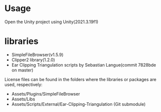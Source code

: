 # Usage
Open the Unity project using Unity(2021.3.19f1)

# libraries
- SimpleFileBrowser(v1.5.9)
- Clipper2 library(1.2.0)
- Ear Clipping Triangulation scripts by Sebastian Langue(commit 7828bde on master)

License files can be found in the folders where the libraries or packages are used, respectively:
- Assets/Plugins/SimpleFileBrowser
- Assets/Libs
- Assets/Scripts/External/Ear-Clipping-Triangulation (Git submodule)